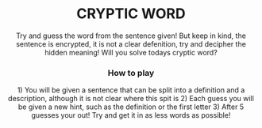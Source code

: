 <center>
<h1>CRYPTIC WORD</h1>
Try and guess the word from the sentence given!
But keep in kind, the sentence is encrypted, it is not a clear defenition, try and decipher the hidden meaning!
Will you solve todays cryptic word?

<h3>How to play</h3>
1) You will be given a sentence that can be split into a definition and a description, although it is not clear where this spit is
2) Each guess you will be given a new hint, such as the definition or the first letter
3) After 5 guesses your out! Try and get it in as less words as possible!


</center>
